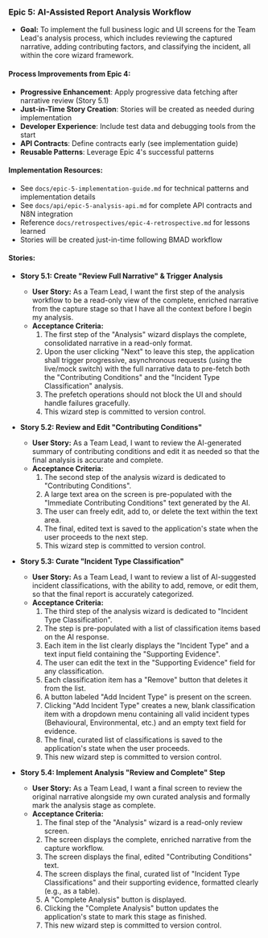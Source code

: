 ### Epic 5: AI-Assisted Report Analysis Workflow

- **Goal:** To implement the full business logic and UI screens for the Team Lead's analysis process, which includes reviewing the captured narrative, adding contributing factors, and classifying the incident, all within the core wizard framework.

#### Process Improvements from Epic 4:
- **Progressive Enhancement**: Apply progressive data fetching after narrative review (Story 5.1)
- **Just-in-Time Story Creation**: Stories will be created as needed during implementation
- **Developer Experience**: Include test data and debugging tools from the start
- **API Contracts**: Define contracts early (see implementation guide)
- **Reusable Patterns**: Leverage Epic 4's successful patterns

#### Implementation Resources:
- See `docs/epic-5-implementation-guide.md` for technical patterns and implementation details
- See `docs/api/epic-5-analysis-api.md` for complete API contracts and N8N integration
- Reference `docs/retrospectives/epic-4-retrospective.md` for lessons learned
- Stories will be created just-in-time following BMAD workflow

#### Stories:

- **Story 5.1: Create "Review Full Narrative" & Trigger Analysis**

  - **User Story:** As a Team Lead, I want the first step of the analysis workflow to be a read-only view of the complete, enriched narrative from the capture stage so that I have all the context before I begin my analysis.
  - **Acceptance Criteria:**
    1.  The first step of the "Analysis" wizard displays the complete, consolidated narrative in a read-only format.
    2.  Upon the user clicking "Next" to leave this step, the application shall trigger progressive, asynchronous requests (using the live/mock switch) with the full narrative data to pre-fetch both the "Contributing Conditions" and the "Incident Type Classification" analysis.
    3.  The prefetch operations should not block the UI and should handle failures gracefully.
    4.  This wizard step is committed to version control.

- **Story 5.2: Review and Edit "Contributing Conditions"**

  - **User Story:** As a Team Lead, I want to review the AI-generated summary of contributing conditions and edit it as needed so that the final analysis is accurate and complete.
  - **Acceptance Criteria:**
    1.  The second step of the analysis wizard is dedicated to "Contributing Conditions".
    2.  A large text area on the screen is pre-populated with the "Immediate Contributing Conditions" text generated by the AI.
    3.  The user can freely edit, add to, or delete the text within the text area.
    4.  The final, edited text is saved to the application's state when the user proceeds to the next step.
    5.  This wizard step is committed to version control.

- **Story 5.3: Curate "Incident Type Classification"**

  - **User Story:** As a Team Lead, I want to review a list of AI-suggested incident classifications, with the ability to add, remove, or edit them, so that the final report is accurately categorized.
  - **Acceptance Criteria:**
    1.  The third step of the analysis wizard is dedicated to "Incident Type Classification".
    2.  The step is pre-populated with a list of classification items based on the AI response.
    3.  Each item in the list clearly displays the "Incident Type" and a text input field containing the "Supporting Evidence".
    4.  The user can edit the text in the "Supporting Evidence" field for any classification.
    5.  Each classification item has a "Remove" button that deletes it from the list.
    6.  A button labeled "Add Incident Type" is present on the screen.
    7.  Clicking "Add Incident Type" creates a new, blank classification item with a dropdown menu containing all valid incident types (Behavioural, Environmental, etc.) and an empty text field for evidence.
    8.  The final, curated list of classifications is saved to the application's state when the user proceeds.
    9.  This new wizard step is committed to version control.

- **Story 5.4: Implement Analysis "Review and Complete" Step**
  - **User Story:** As a Team Lead, I want a final screen to review the original narrative alongside my own curated analysis and formally mark the analysis stage as complete.
  - **Acceptance Criteria:**
    1.  The final step of the "Analysis" wizard is a read-only review screen.
    2.  The screen displays the complete, enriched narrative from the capture workflow.
    3.  The screen displays the final, edited "Contributing Conditions" text.
    4.  The screen displays the final, curated list of "Incident Type Classifications" and their supporting evidence, formatted clearly (e.g., as a table).
    5.  A "Complete Analysis" button is displayed.
    6.  Clicking the "Complete Analysis" button updates the application's state to mark this stage as finished.
    7.  This new wizard step is committed to version control.
